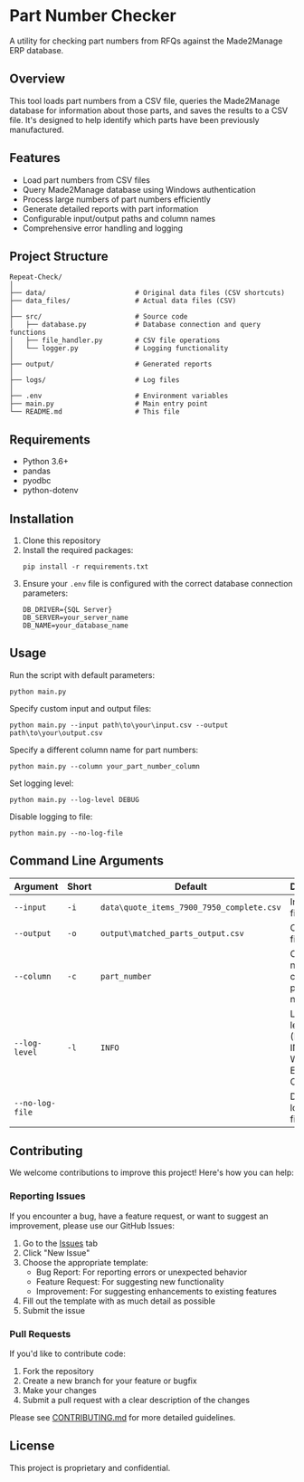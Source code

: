 # Part Number Checker

A utility for checking part numbers from RFQs against the Made2Manage ERP database.

## Overview

This tool loads part numbers from a CSV file, queries the Made2Manage database for information about those parts, and saves the results to a CSV file. It's designed to help identify which parts have been previously manufactured.

## Features

- Load part numbers from CSV files
- Query Made2Manage database using Windows authentication
- Process large numbers of part numbers efficiently
- Generate detailed reports with part information
- Configurable input/output paths and column names
- Comprehensive error handling and logging

## Project Structure

```
Repeat-Check/
│
├── data/                      # Original data files (CSV shortcuts)
├── data_files/                # Actual data files (CSV)
│
├── src/                       # Source code
│   ├── database.py            # Database connection and query functions
│   ├── file_handler.py        # CSV file operations
│   └── logger.py              # Logging functionality
│
├── output/                    # Generated reports
│
├── logs/                      # Log files
│
├── .env                       # Environment variables
├── main.py                    # Main entry point
└── README.md                  # This file
```

## Requirements

- Python 3.6+
- pandas
- pyodbc
- python-dotenv

## Installation

1. Clone this repository
2. Install the required packages:
   ```
   pip install -r requirements.txt
   ```
3. Ensure your `.env` file is configured with the correct database connection parameters:
   ```
   DB_DRIVER={SQL Server}
   DB_SERVER=your_server_name
   DB_NAME=your_database_name
   ```

## Usage

Run the script with default parameters:
```
python main.py
```

Specify custom input and output files:
```
python main.py --input path\to\your\input.csv --output path\to\your\output.csv
```

Specify a different column name for part numbers:
```
python main.py --column your_part_number_column
```

Set logging level:
```
python main.py --log-level DEBUG
```

Disable logging to file:
```
python main.py --no-log-file
```

## Command Line Arguments

| Argument | Short | Default | Description |
|----------|-------|---------|-------------|
| `--input` | `-i` | `data\quote_items_7900_7950_complete.csv` | Input CSV file |
| `--output` | `-o` | `output\matched_parts_output.csv` | Output CSV file |
| `--column` | `-c` | `part_number` | Column name containing part numbers |
| `--log-level` | `-l` | `INFO` | Logging level (DEBUG, INFO, WARNING, ERROR, CRITICAL) |
| `--no-log-file` | | | Disable logging to file |

## Contributing

We welcome contributions to improve this project! Here's how you can help:

### Reporting Issues

If you encounter a bug, have a feature request, or want to suggest an improvement, please use our GitHub Issues:

1. Go to the [Issues](https://github.com/yourusername/Repeat-Check/issues) tab
2. Click "New Issue"
3. Choose the appropriate template:
   - Bug Report: For reporting errors or unexpected behavior
   - Feature Request: For suggesting new functionality
   - Improvement: For suggesting enhancements to existing features
4. Fill out the template with as much detail as possible
5. Submit the issue

### Pull Requests

If you'd like to contribute code:

1. Fork the repository
2. Create a new branch for your feature or bugfix
3. Make your changes
4. Submit a pull request with a clear description of the changes

Please see [CONTRIBUTING.md](CONTRIBUTING.md) for more detailed guidelines.

## License

This project is proprietary and confidential.
